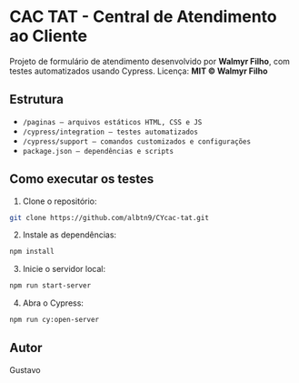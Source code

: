 # CAC TAT - Central de Atendimento ao Cliente

Projeto de formulário de atendimento desenvolvido por **Walmyr Filho**, com testes automatizados usando Cypress.
Licença: **MIT © Walmyr Filho**

## Estrutura

- `/paginas — arquivos estáticos HTML, CSS e JS`
- `/cypress/integration — testes automatizados`
- `/cypress/support — comandos customizados e configurações`
- `package.json — dependências e scripts`

## Como executar os testes

1. Clone o repositório:

```bash
git clone https://github.com/albtn9/CYcac-tat.git
```

2. Instale as dependências:

```bash
npm install
```

3. Inicie o servidor local:

```bash
npm run start-server
```

4. Abra o Cypress:
````bash
npm run cy:open-server
````

## Autor

Gustavo
